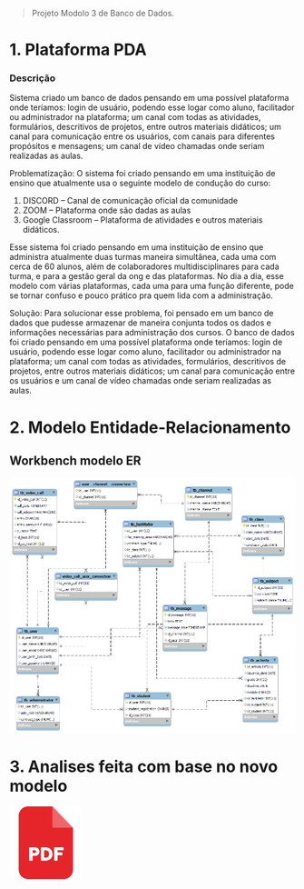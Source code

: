 > Projeto Modolo 3 de Banco de Dados.  

# 1. Plataforma PDA

### Descrição
Sistema criado um banco de dados  pensando em uma possível plataforma onde teríamos: login de usuário, podendo esse logar como aluno, facilitador ou administrador na plataforma; um canal com todas as atividades, formulários, descritivos de projetos, entre outros materiais didáticos; um canal para comunicação entre os usuários, com canais para diferentes propósitos e mensagens; um canal de vídeo chamadas onde seriam realizadas as aulas.

Problematização:
O sistema foi criado pensando em uma instituição de ensino que atualmente usa o seguinte modelo de condução do curso:

1. DISCORD – Canal de comunicação oficial da comunidade 
2. ZOOM – Plataforma onde são dadas as aulas
3. Google Classroom – Plataforma de atividades e outros materiais didáticos.

Esse sistema foi criado pensando em uma instituição de ensino que administra atualmente duas turmas maneira simultânea, cada uma com cerca de 60 alunos, além de colaboradores multidisciplinares para cada turma, e para a gestão geral da ong e das plataformas. No dia a dia, esse modelo com várias plataformas, cada uma para uma função diferente, pode se tornar confuso e pouco prático pra quem lida com a
administração. 

Solução:
 Para solucionar esse problema, foi pensado em um banco de dados que pudesse 
armazenar de maneira conjunta todos os dados e informações necessárias para 
administração dos cursos. O banco de dados foi criado pensando em uma possível 
plataforma onde teríamos: login de usuário, podendo esse logar como aluno, facilitador ou 
administrador na plataforma; um canal com todas as atividades, formulários, descritivos de 
projetos, entre outros materiais didáticos; um canal para comunicação entre os usuários e um canal de vídeo chamadas onde seriam realizadas as aulas. 


# 2. Modelo Entidade-Relacionamento 

## Workbench modelo ER
![](projetofinal.png)
# 3. Analises feita com base no novo modelo
 
<a href="https://drive.google.com/file/d/1ACVwT7cJdcw8yNBZWptgGE6e7eHwp_hu/view?usp=sharing">![](pdf.png)</a>

